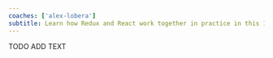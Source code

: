 ```yaml
---
coaches: ['alex-lobera']
subtitle: Learn how Redux and React work together in practice in this 1-day workshop in London, from Redux principles and FP through to Redux Middlewares
---
```


TODO ADD TEXT
